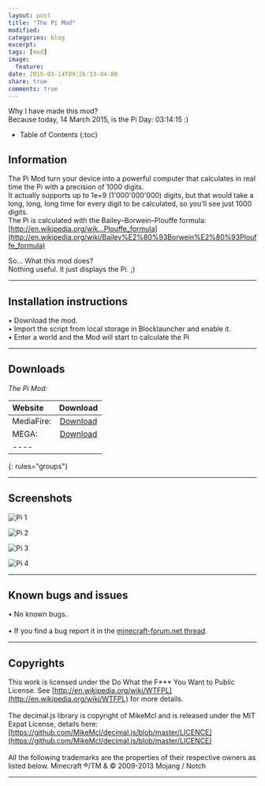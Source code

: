 ```yaml
---
layout: post
title: "The Pi Mod"
modified:
categories: blog
excerpt:
tags: [mod]
image:
  feature:
date: 2015-03-14T09:26:53-04:00
share: true
comments: true
---
```


Why I have made this mod?<br>
Because today, 14 March 2015, is the Pi Day: 03:14:15 :)


* Table of Contents
{:toc}

## Information

The Pi Mod turn your device into a powerful computer that calculates in real time the Pi with a precision of 1000 digits.<br>
It actually supports up to 1e+9 (1'000'000'000) digits, but that would take a long, long, long time for every digit to be calculated, so you'll see just 1000 digits.<br>
The Pi is calculated with the Bailey–Borwein–Plouffe formula: [http://en.wikipedia.org/wik...Plouffe_formula](http://en.wikipedia.org/wiki/Bailey%E2%80%93Borwein%E2%80%93Plouffe_formula)

So... What this mod does?<br>
Nothing useful. It just displays the Pi. ;)


---

## Installation instructions

• Download the mod.<br>
• Import the script from local storage in Blocklauncher and enable it.<br>
• Enter a world and the Mod will start to calculate the Pi

---

## Downloads

<i>The Pi Mod:</i>

| Website | Download |
|:--------|:-------:|
| MediaFire:       | [Download](http://www.mediafire.com/download/gm2l4curezvzcmy/PiMod_by_Desno365.js) |
| MEGA:            | [Download](https://mega.co.nz/#!X5ZW0ZbC!ho4qbgVMb1-UBFJ75bhxVyd7XhEl7GLDZBRZ3zsTxmU) |
|----
{: rules="groups"}

---

## Screenshots

![Pi 1](http://i.imgur.com/HX34zIk.jpg)

![Pi 2](http://i.imgur.com/sIpI2mT.png)

![Pi 3](http://i.imgur.com/U7u9wwj.jpg)

![Pi 4](http://i.imgur.com/LS7JCGG.jpg)

---

## Known bugs and issues

• No known bugs.<br><br>
• If you find a bug report it in the [minecraft-forum.net thread][thread].

---

## Copyrights

This work is licensed under the Do What the F*** You Want to Public License.
See [http://en.wikipedia.org/wiki/WTFPL](http://en.wikipedia.org/wiki/WTFPL) for more details.
<br><br>
The decimal.js library is copyright of MikeMcl and is released under the MIT Expat License, details here: [https://github.com/MikeMcl/decimal.js/blob/master/LICENCE](https://github.com/MikeMcl/decimal.js/blob/master/LICENCE)
<br><br>
All the following trademarks are the properties of their respective owners as listed below.
Minecraft ®/TM & © 2009-2013 Mojang / Notch

---

[thread]:    http://www.minecraftforum.net/forums/minecraft-pocket-edition/mcpe-mods-tools/2381101-mod-the-pi-mod-p-published-on-3-14-15-by-desno365
